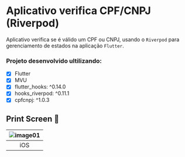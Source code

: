 # Aplicativo verifica CPF/CNPJ (Riverpod)
 Aplicativo verifica se é válido um CPF ou CNPJ, usando o `Riverpod` para gerenciamento de estados na aplicação `Flutter`.
 
  ### Projeto desenvolvido ultilizando:
  - [x] Flutter
  - [x] MVU
  - [x] flutter_hooks: ^0.14.0
  - [x] hooks_riverpod: ^0.11.1
  - [x] cpfcnpj: ^1.0.3
  
 ## Print Screen :foggy:
 
| ![image01](https://user-images.githubusercontent.com/8354309/101567492-a7ab1800-39af-11eb-992f-10c468e1fb5d.gif)|
|:---:|
| iOS |
